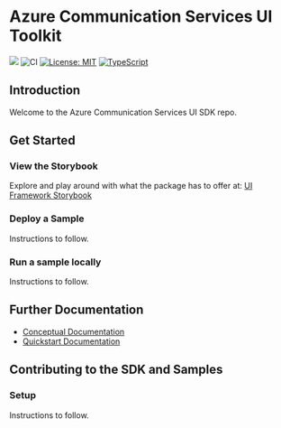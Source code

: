 # Azure Communication Services UI Toolkit
<a href="https://azure.github.com/communication-ui-sdk" target="_blank"><img src="https://raw.githubusercontent.com/storybooks/brand/master/badge/badge-storybook.svg"></a>
![CI](https://github.com/Azure/communication-ui-sdk/workflows/CI/badge.svg?branch=main)
[![License: MIT](https://img.shields.io/badge/License-MIT-yellow.svg)](https://opensource.org/licenses/MIT)
[![TypeScript](https://img.shields.io/badge/%3C%2F%3E-TypeScript-%230074c1.svg)](https://www.typescriptlang.org/)

## Introduction
Welcome to the Azure Communication Services UI SDK repo.

## Get Started
### View the Storybook
Explore and play around with what the package has to offer at: [UI Framework Storybook](https://azure.github.com/communication-ui-sdk)

### Deploy a Sample
Instructions to follow.

### Run a sample locally
Instructions to follow.

## Further Documentation
- [Conceptual Documentation](https://docs.microsoft.com/en-us/azure/communication-services/concepts/ui-framework/ui-sdk-overview)
- [Quickstart Documentation](https://docs.microsoft.com/en-us/azure/communication-services/quickstarts/ui-framework/getting-started-with-components)

## Contributing to the SDK and Samples

### Setup
Instructions to follow.
